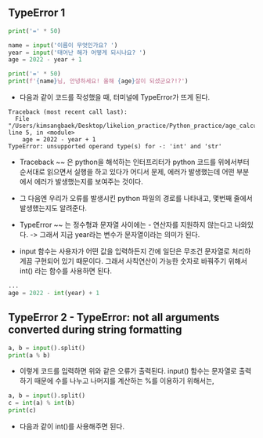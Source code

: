 ## TypeError 1
```python
print('=' * 50)

name = input('이름이 무엇인가요? ')
year = input('태어난 해가 어떻게 되시나요? ')
age = 2022 - year + 1

print('=' * 50)
print(f'{name}님, 안녕하세요! 올해 {age}살이 되셨군요?!?')
```

- 다음과 같이 코드를 작성했을 때, 터미널에 TypeError가 뜨게 된다.

```terminal
Traceback (most recent call last):
  File "/Users/kimsangbaek/Desktop/likelion_practice/Python_practice/age_calculator.py", line 5, in <module>
    age = 2022 - year + 1
TypeError: unsupported operand type(s) for -: 'int' and 'str'
```

- Traceback ~~ 은 python을 해석하는 인터프리터가 python 코드를 위에서부터 순서대로 읽으면서 실행을 하고 있다가 어디서 문제, 에러가 발생했는데 어떤 부분에서 에러가 발생했는지를 보여주는 것이다.
- 그 다음엔 우리가 오류를 발생시킨 python 파일의 경로를 나타내고, 몇번째 줄에서 발생했는지도 알려준다.
- TypeError ~~ 는 정수형과 문자열 사이에는 - 연산자를 지원하지 않는다고 나와있다. -> 그래서 지금 year라는 변수가 문자열이라는 의미가 된다. 

- input 함수는 사용자가 어떤 값을 입력하든지 간에 일단은 무조건 문자열로 처리하게끔 구현되어 있기 때문이다. 그래서 사칙연산이 가능한 숫자로 바꿔주기 위해서 int() 라는 함수를 사용하면 된다.

```python
...
age = 2022 - int(year) + 1
```


## TypeError 2 - TypeError: not all arguments converted during string formatting
```python
a, b = input().split()
print(a % b)
```

- 이렇게 코드를 입력하면 위와 같은 오류가 출력된다. input() 함수는 문자열로 출력하기 때문에 수를 나누고 나머지를 계산하는 %를 이용하기 위해서는, 

```python
a, b = input().split()
c = int(a) % int(b)
print(c)
```

- 다음과 같이 int()를 사용해주면 된다.
